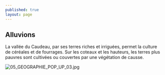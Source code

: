 ```yaml
---
published: true
layout: page
---
```



## Alluvions

La vallée du Caudeau, par ses terres riches et irriguées, permet la culture de céréales et de fourrages. Sur les coteaux et les hauteurs, les terres plus pauvres sont cultivées ou couvertes par une végétation de causse.

![05_GEOGRAPHIE_POP_UP_03.jpg]({{site.baseurl}}/data/images/5/geographie/05_GEOGRAPHIE_POP_UP_03.jpg)